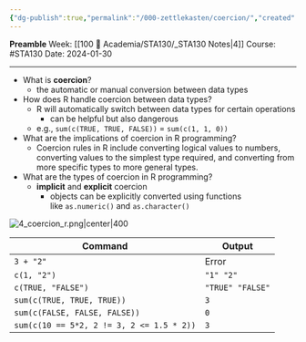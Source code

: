 ```yaml
---
{"dg-publish":true,"permalink":"/000-zettlekasten/coercion/","created":"2024-01-30T16:41:42.949-05:00","updated":"2024-01-30T16:58:13.036-05:00"}
---
```


**Preamble**
Week: [[100 📒 Academia/STA130/_STA130 Notes\|4]]
Course: #STA130
Date: 2024-01-30

---

- What is **coercion**?
	- the automatic or manual conversion between data types
- How does R handle coercion between data types? 
	- R will automatically switch between data types for certain operations
		- can be helpful but also dangerous
	- e.g., `sum(c(TRUE, TRUE, FALSE))` = `sum(c(1, 1, 0))`
- What are the implications of coercion in R programming?
	- Coercion rules in R include converting logical values to numbers, converting values to the simplest type required, and converting from more specific types to more general types.
- What are the types of coercion in R programming?
	- **implicit** and **explicit** coercion
		- objects can be explicitly converted using functions like `as.numeric()` and `as.character()`

![4_coercion_r.png|center|400](/img/user/Files/sta130/4_coercion_r.png)

| Command | Output |
| ---- | ---- |
| `3 + "2"` | Error |
| `c(1, "2")` | `"1" "2"` |
| `c(TRUE, "FALSE")` | `"TRUE" "FALSE"` |
| `sum(c(TRUE, TRUE, TRUE))` | `3` |
| `sum(c(FALSE, FALSE, FALSE))` | `0` |
| `sum(c(10 == 5*2, 2 != 3, 2 <= 1.5 * 2))` | `3` |
